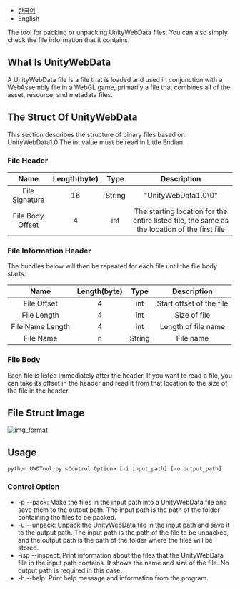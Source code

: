 * [한국어](README-kr.md)
* English

The tool for packing or unpacking UnityWebData files.
You can also simply check the file information that it contains.

## What Is UnityWebData
A UnityWebData file is a file that is loaded and used in conjunction with a WebAssembly file in a WebGL game, primarily a file that combines all of the asset, resource, and metadata files.

## The Struct Of UnityWebData
This section describes the structure of binary files based on UnityWebData1.0
The int value must be read in Little Endian.

### File Header
| Name | Length(byte) | Type | Description |
| :------------: | :------------: | :------------: | :------------: |
| File Signature | 16 | String | "UnityWebData1.0\0" |
| File Body Offset | 4 | int | The starting location for the entire listed file, the same as the location of the first file |

### File Information Header
The bundles below will then be repeated for each file until the file body starts.

| Name | Length(byte) | Type | Description |
| :------------: | :------------: | :------------: | :------------: |
| File Offset | 4 | int | Start offset of the file |
| File Length | 4 | int | Size of file |
| File Name Length | 4 | int | Length of file name |
| File Name | n | String | File name |

### File Body
Each file is listed immediately after the header.
If you want to read a file, you can take its offset in the header and read it from that location to the size of the file in the header.

## File Struct Image
![img_format](../img/unitywebdata_format.png)

## Usage
```
python UWDTool.py <Control Option> [-i input_path] [-o output_path]
```

### Control Option
* -p --pack: Make the files in the input path into a UnityWebData file and save them to the output path.
The input path is the path of the folder containing the files to be packed.
* -u --unpack: Unpack the UnityWebData file in the input path and save it to the output path.
The input path is the path of the file to be unpacked, and the output path is the path of the folder where the files will be stored.
* -isp --inspect: Print information about the files that the UnityWebData file in the input path contains.
It shows the name and size of the file. No output path is required in this case.
* -h --help: Print help message and information from the program.